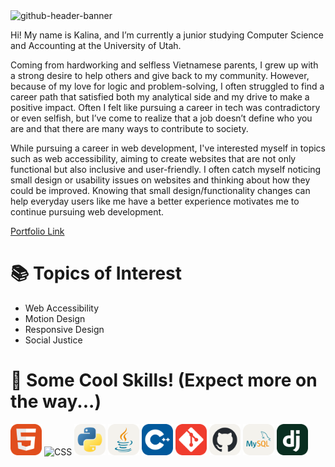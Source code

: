 <img width="2908" height="787" alt="github-header-banner" src="https://github.com/user-attachments/assets/6c76a994-4bb2-4dd3-8b2e-2b321002fb52" />






Hi! My name is Kalina, and I’m currently a junior studying Computer Science and Accounting at the University of Utah.

Coming from hardworking and selfless Vietnamese parents, I grew up with a strong desire to help others and give back to my community. However, because of my love for logic and problem-solving, I often struggled to find a career path that satisfied both my analytical side and my drive to make a positive impact. Often I felt like pursuing a career in tech was contradictory or even selfish, but I’ve come to realize that a job doesn’t define who you are and that there are many ways to contribute to society.

While pursuing a career in web development, I've interested myself in topics such as web accessibility, aiming to create websites that are not only functional but also inclusive and user-friendly. I often catch myself noticing small design or usability issues on websites and thinking about how they could be improved. Knowing that small design/functionality changes can help everyday users like me have a better experience motivates me to continue pursuing web development.

[Portfolio Link](https://portfoliokalina.dev)

# 📚 Topics of Interest

<ul>
  <li>Web Accessibility</li>
  <li>Motion Design</li>
  <li>Responsive Design</li>
  <li>Social Justice</li>
</ul>


# 🔧 Some Cool Skills! (Expect more on the way...)
<p>
<img src="https://github.com/tandpfun/skill-icons/blob/main/icons/HTML.svg" alt="HTML" width="50"/>
<img src="https://github.com/user-attachments/assets/a44e69e8-6a4e-4628-9e5a-ee8c6c5d9418" alt="CSS" width="50"/>
<img src="https://github.com/tandpfun/skill-icons/blob/main/icons/Python-Light.svg" alt="HTML" width="50"/>
<img src="https://github.com/tandpfun/skill-icons/blob/main/icons/Java-Light.svg" alt="Java" width="50"/>
<img src="https://github.com/tandpfun/skill-icons/blob/main/icons/CPP.svg" alt="C++" width="50"/>
<img src="https://github.com/tandpfun/skill-icons/blob/main/icons/Git.svg" alt="git" width="50"/>
<img src="https://github.com/tandpfun/skill-icons/blob/main/icons/Github-Light.svg" alt="github" width="50"/>
<img src="https://github.com/tandpfun/skill-icons/blob/main/icons/MySQL-Light.svg" alt="MySQL" width="50"/>
<img src="https://github.com/tandpfun/skill-icons/blob/main/icons/Django.svg" alt="Django" width="50"/>
</p>

<!--
**Kwinoa/Kwinoa** is a ✨ _special_ ✨ repository because its `README.md` (this file) appears on your GitHub profile.

Here are some ideas to get you started:

- 🔭 I’m currently working on ...
- 🌱 I’m currently learning ...
- 👯 I’m looking to collaborate on ...
- 🤔 I’m looking for help with ...
- 💬 Ask me about ...
- 📫 How to reach me: ...
- 😄 Pronouns: ...
- ⚡ Fun fact: ...
-->
